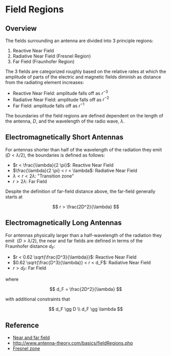 # Field Regions

## Overview  
  
The fields surrounding an antenna are divided into 3 principle regions:  
  
1. Reactive Near Field  
1. Radiative Near Field (Fresnel Region)  
1. Far Field (Fraunhofer Region)  
  
The 3 fields are categorized roughly based on the relative rates at which the amplitude of parts of the electric and magnetic fields diminish as distance from the radiating element increases:  
  
* Reactive Near Field: amplitude falls off as $r^{-3}$  
* Radiative Near Field: amplitude falls off as $r^{-2}$  
* Far Field: amplitude falls off as $r^{-1}$  
  
The boundaries of the field regions are defined dependent on the length of the antenna, $D$, and the wavelength of the radio wave, $\lambda$.  
  
## Electromagnetically Short Antennas  
  
For antennas shorter than half of the wavelength of the radiation they emit ($D < \lambda / 2$), the boundaries is defined as follows:  
  
* $r < \frac{\lambda}{2 \pi}$: Reactive Near Field  
* $\frac{\lambda}{2 \pi} < r < \lambda$: Radiative Near Field  
* $\lambda < r < 2 \lambda$: "Transition zone"  
* $r > 2 \lambda$: Far Field  
  
Despite the definition of far-field distance above, the far-field generally starts at  
  
$$  
r > \frac{2D^2}{\lambda}  
$$  
  
## Electromagnetically Long Antennas  
  
For antennas physically larger than a half-wavelength of the radiation they emit  ($D > \lambda / 2$), the near and far fields are defined in terms of the Fraunhofer distance $d_F$:  
  
* $r < 0.62 \sqrt{\frac{D^3}{\lambda}}$: Reactive Near Field  
* $0.62 \sqrt{\frac{D^3}{\lambda}} < r < d_F$: Radiative Near Field  
* $r > d_F$: Far Field  
  
where  
  
$$  
d_F = \frac{2D^2}{\lambda}  
$$  
  
with additional constraints that  
  
$$  
d_F \gg D \\  
d_F \gg \lambda  
$$  
  
## Reference  
  
* [Near and far field](https://en.wikipedia.org/wiki/Near_and_far_field)  
* http://www.antenna-theory.com/basics/fieldRegions.php  
* [Fresnel zone](https://en.wikipedia.org/wiki/Fresnel_zone)